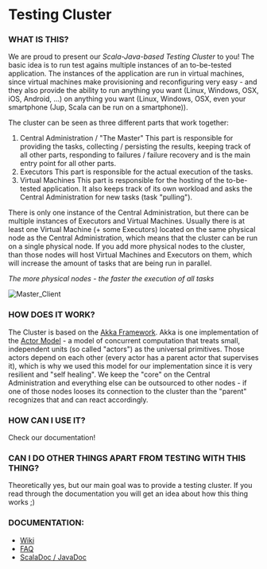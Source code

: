# Testing Cluster
### WHAT IS THIS?
We are proud to present our *Scala-Java-based Testing Cluster* to you!
The basic idea is to run test agains multiple instances of an to-be-tested application.
The instances of the application are run in virtual machines, since virtual machines make provisioning and reconfiguring very easy - and they also provide the ability to run anything you want (Linux, Windows, OSX, iOS, Android, ...) on anything you want (Linux, Windows, OSX, even your smartphone (Jup, Scala can be run on a smartphone)).

The cluster can be seen as three different parts that work together:
1) Central Administration / "The Master"
This part is responsible for providing the tasks, collecting / persisting the results, keeping track of all other parts, responding to failures / failure recovery and is the main entry point for all other parts.
2) Executors
This part is responsible for the actual execution of the tasks.
3) Virtual Machines
This part is responsible for the hosting of the to-be-tested application. It also keeps track of its own workload and asks the Central Administration for new tasks (task "pulling").

There is only one instance of the Central Administration, but there can be multiple instances of Executors and Virtual Machines.
Usually there is at least one Virtual Machine (+ some Executors) located on the same physical node as the Central Administration, which means that the cluster can be run on a single physical node.
If you add more physical nodes to the cluster, than those nodes will host Virtual Machines and Executors on them, which will increase the amount of tasks that are being run in parallel.

*The more physical nodes - the faster the execution of all tasks*

![Master_Client](/../raw/master/diagrams/Master_Client.svg)

### HOW DOES IT WORK?
The Cluster is based on the [Akka Framework](http://akka.io). Akka is one implementation of the [Actor Model](https://en.wikipedia.org/wiki/Actor_model) - a model of concurrent computation that treats small, independent units (so called "actors") as the universal primitives. Those actors depend on each other (every actor has a parent actor that supervises it), which is why we used this model for our implementation since it is very resilient and "self healing". We keep the "core" on the Central Administration and everything else can be outsourced to other nodes - if one of those nodes looses its connection to the cluster than the "parent" recognizes that and can react accordingly.

### HOW CAN I USE IT?
Check our documentation!

### CAN I DO OTHER THINGS APART FROM TESTING WITH THIS THING?
Theoretically yes, but our main goal was to provide a testing cluster. If you read through the documentation you will get an idea about how this thing works ;)

### DOCUMENTATION:
* [Wiki](/../wikis/pages)
* [FAQ](/../wikis/faq)
* [ScalaDoc / JavaDoc](/../wikis/dev/how-to-generate-documentation)
